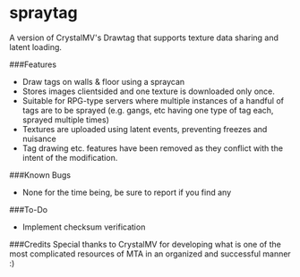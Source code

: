 spraytag
==========

A version of CrystalMV's Drawtag that supports texture data sharing and latent loading.


###Features
* Draw tags on walls & floor using a spraycan
* Stores images clientsided and one texture is downloaded only once.
* Suitable for RPG-type servers where multiple instances of a handful of tags are to be sprayed (e.g. gangs, etc having one type of tag each, sprayed multiple times)
* Textures are uploaded using latent events, preventing freezes and nuisance
* Tag drawing etc. features have been removed as they conflict with the intent of the modification.

###Known Bugs
* None for the time being, be sure to report if you find any

###To-Do
* Implement checksum verification

###Credits
Special thanks to CrystalMV for developing what is one of the most complicated resources of MTA in an organized and successful manner :)
